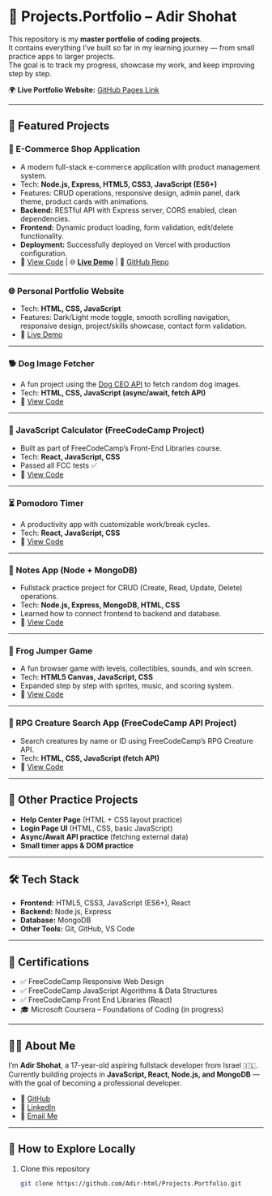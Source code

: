 # 🚀 Projects.Portfolio – Adir Shohat

This repository is my **master portfolio of coding projects**.  
It contains everything I’ve built so far in my learning journey — from small practice apps to larger projects.  
The goal is to track my progress, showcase my work, and keep improving step by step.  

🌍 **Live Portfolio Website:** [GitHub Pages Link](https://adir-html.github.io/Projects.Portfolio/)  

---

## 📌 Featured Projects  

### 🛒 E-Commerce Shop Application  
- A modern full-stack e-commerce application with product management system.  
- Tech: **Node.js, Express, HTML5, CSS3, JavaScript (ES6+)**  
- Features: CRUD operations, responsive design, admin panel, dark theme, product cards with animations.  
- **Backend:** RESTful API with Express server, CORS enabled, clean dependencies.  
- **Frontend:** Dynamic product loading, form validation, edit/delete functionality.  
- **Deployment:** Successfully deployed on Vercel with production configuration.  
- 🔗 [View Code](./shop-app/) | 🌐 [**Live Demo**](https://shop-app-thhn.vercel.app) | 📱 [GitHub Repo](https://github.com/Adir-html/shop-app)  

---

### 🌐 Personal Portfolio Website  
- Tech: **HTML, CSS, JavaScript**  
- Features: Dark/Light mode toggle, smooth scrolling navigation, responsive design, project/skills showcase, contact form validation.  
- 🔗 [Live Demo](https://adir-html.github.io/Projects.Portfolio/)  

---

### 🐕 Dog Image Fetcher  
- A fun project using the [Dog CEO API](https://dog.ceo/dog-api/) to fetch random dog images.  
- Tech: **HTML, CSS, JavaScript (async/await, fetch API)**  
- 🔗 [View Code](https://github.com/Adir-html/Dog-Image-Fetcher)  

---

### 🧮 JavaScript Calculator (FreeCodeCamp Project)  
- Built as part of FreeCodeCamp’s Front-End Libraries course.  
- Tech: **React, JavaScript, CSS**  
- Passed all FCC tests ✅  
- 🔗 [View Code](https://github.com/Adir-html/JS-Calculator)  

---

### ⏳ Pomodoro Timer  
- A productivity app with customizable work/break cycles.  
- Tech: **React, JavaScript, CSS**  
- 🔗 [View Code](https://github.com/Adir-html/Pomodoro-Timer)  

---

### 📝 Notes App (Node + MongoDB)  
- Fullstack practice project for CRUD (Create, Read, Update, Delete) operations.  
- Tech: **Node.js, Express, MongoDB, HTML, CSS**  
- Learned how to connect frontend to backend and database.  
- 🔗 [View Code](https://github.com/Adir-html/Notes-App)  

---

### 🐸 Frog Jumper Game  
- A fun browser game with levels, collectibles, sounds, and win screen.  
- Tech: **HTML5 Canvas, JavaScript, CSS**  
- Expanded step by step with sprites, music, and scoring system.  
- 🔗 [View Code](https://github.com/Adir-html/Frog-Jumper)  

---

### 🧩 RPG Creature Search App (FreeCodeCamp API Project)  
- Search creatures by name or ID using FreeCodeCamp’s RPG Creature API.  
- Tech: **HTML, CSS, JavaScript (fetch API)**  
- 🔗 [View Code](https://github.com/Adir-html/RPG-Creature-Search)  

---

## 📂 Other Practice Projects  
- **Help Center Page** (HTML + CSS layout practice)  
- **Login Page UI** (HTML, CSS, basic JavaScript)  
- **Async/Await API practice** (fetching external data)  
- **Small timer apps & DOM practice**  

---

## 🛠️ Tech Stack  
- **Frontend:** HTML5, CSS3, JavaScript (ES6+), React  
- **Backend:** Node.js, Express  
- **Database:** MongoDB  
- **Other Tools:** Git, GitHub, VS Code  

---

## 📜 Certifications  
- ✅ FreeCodeCamp Responsive Web Design  
- ✅ FreeCodeCamp JavaScript Algorithms & Data Structures  
- ✅ FreeCodeCamp Front End Libraries (React)  
- 🎓 Microsoft Coursera – Foundations of Coding (in progress)  

---

## 👨‍💻 About Me  
I’m **Adir Shohat**, a 17-year-old aspiring fullstack developer from Israel 🇮🇱.  
Currently building projects in **JavaScript, React, Node.js, and MongoDB** — with the goal of becoming a professional developer.  

- 🔗 [GitHub](https://github.com/Adir-html)  
- 🔗 [LinkedIn](https://www.linkedin.com/in/adir-shohat)  
- 📧 [Email Me](mailto:adirshohat1@gmail.com)  

---

## 🚀 How to Explore Locally  
1. Clone this repository  
   ```bash
   git clone https://github.com/Adir-html/Projects.Portfolio.git
